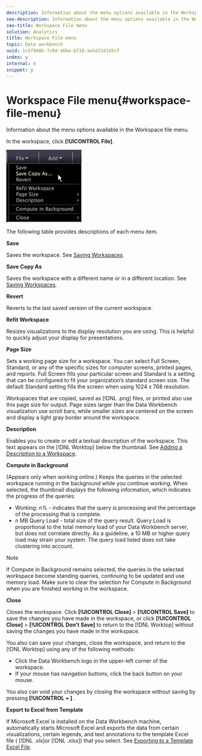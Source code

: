 ```yaml
---
description: Information about the menu options available in the Workspace file menu.
seo-description: Information about the menu options available in the Workspace file menu.
seo-title: Workspace File menu
solution: Analytics
title: Workspace File menu
topic: Data workbench
uuid: 1c5f968b-7c0d-46be-b718-ae5d33d145cf
index: y
internal: n
snippet: y
---
```


# Workspace File menu{#workspace-file-menu}

Information about the menu options available in the Workspace file menu.

In the workspace, click **[!UICONTROL File]**.

![](assets/mnu_file.png)

The following table provides descriptions of each menu item.

**Save**

Saves the workspace. See [Saving Workspaces](../../../home/c-get-started/c-work-worksp/c-save-wksp.md#concept-e0c34e75cc194e57bd02d1f02316a606).

**Save Copy As**

Saves the workspace with a different name or in a different location. See [Saving Workspaces](../../../home/c-get-started/c-work-worksp/c-save-wksp.md#concept-e0c34e75cc194e57bd02d1f02316a606).

**Revert**

Reverts to the last saved version of the current workspace.

**Refit Workspace**

Resizes visualizations to the display resolution you are using. This is helpful to quickly adjust your display for presentations.

**Page Size**

Sets a working page size for a workspace. You can select Full Screen, Standard, or any of the specific sizes for computer screens, printed pages, and reports. Full Screen fills your particular screen and Standard is a setting that can be configured to fit your organization’s standard screen size. The default Standard setting fills the screen when using 1024 x 768 resolution.

Workspaces that are copied, saved as [!DNL .png] files, or printed also use this page size for output. Page sizes larger than the Data Workbench visualization use scroll bars, while smaller sizes are centered on the screen and display a light gray border around the workspace.

**Description**

Enables you to create or edit a textual description of the workspace. This text appears on the [!DNL Worktop] below the thumbnail. See [Adding a Description to a Workspace](../../../home/c-get-started/c-work-worksp/t-add-wksp-desc.md#task-163734487e8848dfa0a4d8da6323a963).

**Compute in Background**

(Appears only when working online.) Keeps the queries in the selected workspace running in the background while you continue working. When selected, the thumbnail displays the following information, which indicates the progress of the queries:

* Working: *n%* - indicates that the query is processing and the percentage of the processing that is complete. 
* *n* MB Query Load - total size of the query result. Query Load is proportional to the total memory load of your Data Workbench server, but does not correlate directly. As a guideline, a 10 MB or higher query load may strain your system. The query load listed does not take clustering into account.

>[!NOTE]
>
>If Compute in Background remains selected, the queries in the selected workspace become standing queries, continuing to be updated and use memory load. Make sure to clear the selection for Compute in Background when you are finished working in the workspace.

**Close**

Closes the workspace. Click **[!UICONTROL Close]** > **[!UICONTROL Save]** to save the changes you have made in the workspace, or click **[!UICONTROL Close]** > **[!UICONTROL Don’t Save]** to return to the [!DNL Worktop] without saving the changes you have made in the workspace.

You also can save your changes, close the workspace, and return to the [!DNL Worktop] using any of the following methods:

* Click the Data Workbench logo in the upper-left corner of the workspace. 
* If your mouse has navigation buttons, click the back button on your mouse.

You also can void your changes by closing the workspace without saving by pressing **[!UICONTROL <Ctrl> + <Backspace>]** .

**Export to Excel from Template**

If Microsoft Excel is installed on the Data Workbench machine, automatically starts Microsoft Excel and exports the data from certain visualizations, certain legends, and text annotations to the template Excel file ( [!DNL .xls]or [!DNL .xlsx]) that you select. See [Exporting to a Template Excel File](../../../home/c-get-started/c-work-worksp/c-ex-wksp.md#section-814772929ca64cf6b92b89d3fdd02302). 
